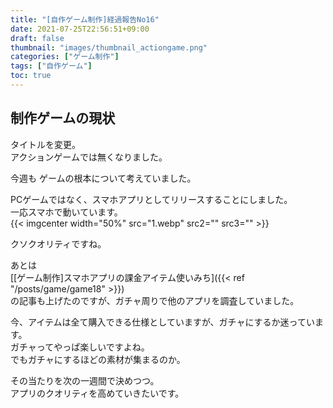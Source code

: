 ```yaml
---
title: "[自作ゲーム制作]経過報告No16"
date: 2021-07-25T22:56:51+09:00
draft: false
thumbnail: "images/thumbnail_actiongame.png"
categories: ["ゲーム制作"]
tags: ["自作ゲーム"]
toc: true
---
```


## 制作ゲームの現状  
タイトルを変更。  
アクションゲームでは無くなりました。  

今週も
ゲームの根本について考えていました。  
  
PCゲームではなく、スマホアプリとしてリリースすることにしました。  
一応スマホで動いています。  
{{< imgcenter  width="50%" src="1.webp" src2="" src3="" >}}  
  
クソクオリティですね。  
  
あとは  
[[ゲーム制作]スマホアプリの課金アイテム使いみち]({{< ref "/posts/game/game18" >}})  
の記事も上げたのですが、ガチャ周りで他のアプリを調査していました。  
  
今、アイテムは全て購入できる仕様としていますが、ガチャにするか迷っています。  
ガチャってやっぱ楽しいですよね。  
でもガチャにするほどの素材が集まるのか。  
  
その当たりを次の一週間で決めつつ。  
アプリのクオリティを高めていきたいです。  
  

  